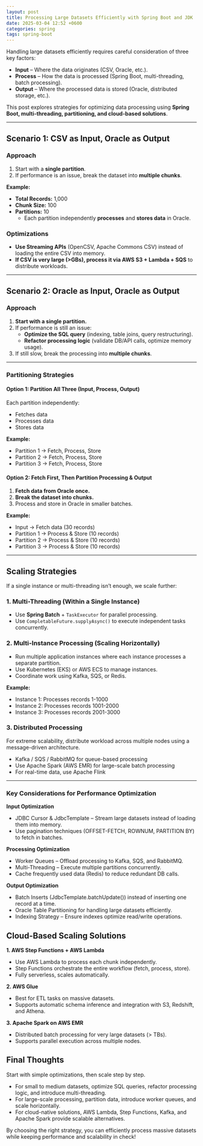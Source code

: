 ```yaml
---
layout: post
title: Processing Large Datasets Efficiently with Spring Boot and JDK
date: 2025-03-04 12:52 +0600
categories: spring
tags: spring-boot
---
```


Handling large datasets efficiently requires careful consideration of three key factors:

- **Input** – Where the data originates (CSV, Oracle, etc.).
- **Process** – How the data is processed (Spring Boot, multi-threading, batch processing).
- **Output** – Where the processed data is stored (Oracle, distributed storage, etc.).

This post explores strategies for optimizing data processing using **Spring Boot, multi-threading, partitioning, and
cloud-based solutions**.

---

## **Scenario 1: CSV as Input, Oracle as Output**

### **Approach**

1. Start with a **single partition**.
2. If performance is an issue, break the dataset into **multiple chunks**.

**Example:**

- **Total Records:** 1,000
- **Chunk Size:** 100
- **Partitions:** 10
    - Each partition independently **processes** and **stores data** in Oracle.

### **Optimizations**

- **Use Streaming APIs** (OpenCSV, Apache Commons CSV) instead of loading the entire CSV into memory.
- **If CSV is very large (>GBs), process it via AWS S3 + Lambda + SQS** to distribute workloads.

---

## **Scenario 2: Oracle as Input, Oracle as Output**

### **Approach**

1. **Start with a single partition.**
2. If performance is still an issue:
    - **Optimize the SQL query** (indexing, table joins, query restructuring).
    - **Refactor processing logic** (validate DB/API calls, optimize memory usage).
3. If still slow, break the processing into **multiple chunks**.

---

### **Partitioning Strategies**

#### **Option 1: Partition All Three (Input, Process, Output)**

Each partition independently:

- Fetches data
- Processes data
- Stores data

**Example:**

- Partition 1 -> Fetch, Process, Store
- Partition 2 -> Fetch, Process, Store
- Partition 3 -> Fetch, Process, Store

#### **Option 2: Fetch First, Then Partition Processing & Output**

1. **Fetch data from Oracle once.**
2. **Break the dataset into chunks.**
3. Process and store in Oracle in smaller batches.

**Example:**

- Input -> Fetch data (30 records)
- Partition 1 -> Process & Store (10 records)
- Partition 2 -> Process & Store (10 records)
- Partition 3 -> Process & Store (10 records)

---

## **Scaling Strategies**

If a single instance or multi-threading isn’t enough, we scale further:

### **1. Multi-Threading (Within a Single Instance)**

- Use **Spring Batch** + `TaskExecutor` for parallel processing.
- Use `CompletableFuture.supplyAsync()` to execute independent tasks concurrently.

### **2. Multi-Instance Processing (Scaling Horizontally)**

- Run multiple application instances where each instance processes a separate partition.
- Use Kubernetes (EKS) or AWS ECS to manage instances.
- Coordinate work using Kafka, SQS, or Redis.

**Example:**

- Instance 1: Processes records 1-1000
- Instance 2: Processes records 1001-2000
- Instance 3: Processes records 2001-3000

### **3. Distributed Processing**

For extreme scalability, distribute workload across multiple nodes using a message-driven architecture.

- Kafka / SQS / RabbitMQ for queue-based processing
- Use Apache Spark (AWS EMR) for large-scale batch processing
- For real-time data, use Apache Flink

---

### Key Considerations for Performance Optimization

**Input Optimization**

- JDBC Cursor & JdbcTemplate – Stream large datasets instead of loading them into memory.
- Use pagination techniques (OFFSET-FETCH, ROWNUM, PARTITION BY) to fetch in batches.

**Processing Optimization**

- Worker Queues – Offload processing to Kafka, SQS, and RabbitMQ.
- Multi-Threading – Execute multiple partitions concurrently.
- Cache frequently used data (Redis) to reduce redundant DB calls.

**Output Optimization**

- Batch Inserts (JdbcTemplate.batchUpdate()) instead of inserting one record at a time.
- Oracle Table Partitioning for handling large datasets efficiently.
- Indexing Strategy – Ensure indexes optimize read/write operations.

## Cloud-Based Scaling Solutions

**1. AWS Step Functions + AWS Lambda**

- Use AWS Lambda to process each chunk independently.
- Step Functions orchestrate the entire workflow (fetch, process, store).
- Fully serverless, scales automatically.

**2. AWS Glue**

- Best for ETL tasks on massive datasets.
- Supports automatic schema inference and integration with S3, Redshift, and Athena.

**3. Apache Spark on AWS EMR**

- Distributed batch processing for very large datasets (> TBs).
- Supports parallel execution across multiple nodes.

## Final Thoughts

Start with simple optimizations, then scale step by step.

- For small to medium datasets, optimize SQL queries, refactor processing logic, and introduce multi-threading.
- For large-scale processing, partition data, introduce worker queues, and scale horizontally.
- For cloud-native solutions, AWS Lambda, Step Functions, Kafka, and Apache Spark provide scalable alternatives.

By choosing the right strategy, you can efficiently process massive datasets while keeping performance and scalability
in check!